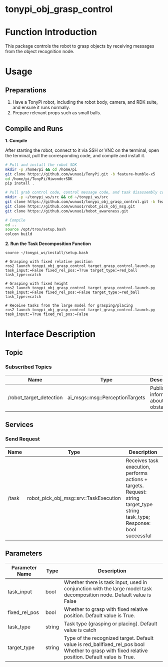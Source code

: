 # tonypi_obj_grasp_control
# Function Introduction

This package controls the robot to grasp objects by receiving messages from the object recognition node.

# Usage

## Preparations

1. Have a TonyPi robot, including the robot body, camera, and RDK suite, and ensure it runs normally.
2. Prepare relevant props such as small balls.

## Compile and Runs

**1. Compile**

After starting the robot, connect to it via SSH or VNC on the terminal, open the terminal, pull the corresponding code, and compile and install it.

```bash
# Pull and install the robot SDK
mkdir -p /home/pi && cd /home/pi
git clone https://github.com/wunuo1/TonyPi.git -b feature-humble-x5
cd /home/pi/TonyPi/HiwonderSDK
pip install .

# Pull grab control code, control message code, and task disassembly code
mkdir -p ~/tonypi_ws/src && cd ~/tonypi_ws/src
git clone https://github.com/wunuo1/tonypi_obj_grasp_control.git -b feature-humble-x5
git clone https://github.com/wunuo1/robot_pick_obj_msg.git
git clone https://github.com/wunuo1/hobot_awareness.git

# Compile
cd ..
source /opt/tros/setup.bash
colcon build
```
**2. Run the Task Decomposition Function**

```shell
source ~/tonypi_ws/install/setup.bash

# Grasping with fixed relative position
ros2 launch tonypi_obj_grasp_control target_grasp_control.launch.py task_input:=False fixed_rel_pos:=True target_type:=red_ball task_type:=catch

# Grasping with fixed height
ros2 launch tonypi_obj_grasp_control target_grasp_control.launch.py task_input:=False fixed_rel_pos:=False target_type:=red_ball task_type:=catch

# Receive tasks from the large model for grasping/placing
ros2 launch tonypi_obj_grasp_control target_grasp_control.launch.py task_input:=True fixed_rel_pos:=False

```

# Interface Description

## Topic

### Subscribed Topics

|Name  | Type                                  |  Description           |
|------| --------------------------------------| --------------------------------|
|/robot_target_detection |ai_msgs::msg::PerceptionTargets | Publishes information about obstacles|


## Services

### Send Request

|Name  | Type                                  |  Description           |
|------| --------------------------------------| --------------------------------|
|/task	|robot_pick_obj_msg::srv::TaskExecution	|Receives task execution, performs actions + targets. Request: string target_type string task_type; Response: bool successful|


## Parameters
| Parameter Name             | Type       | Description  |
| --------------------- | ----------- | ----------------------------------------------------- |
| task_input	|bool	|Whether there is task input, used in conjunction with the large model task decomposition node. Default value is False |
| fixed_rel_pos	|bool	|Whether to grasp with fixed relative position. Default value is True. |
| task_type	|string	|Task type (grasping or placing). Default value is catch |
| target_type	|string	|Type of the recognized target. Default value is red_ballfixed_rel_pos	bool	Whether to grasp with fixed relative position. Default value is True. |